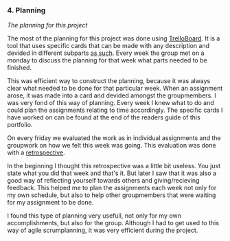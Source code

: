 ### 4. Planning

*The planning for this project*

The most of the planning for this project was done using [TrelloBoard](https://trello.com/nl). It is a tool that uses specific cards that can be made with any description and devided in different subparts [as such](https://github.com/georgeottens/AppliedDataScience/blob/main/ScreenShots/TrelloBoard.png).
Every week the group met on a monday to discuss the planning for that week what parts needed to be finished.

This was efficient way to construct the planning, because it was always clear what needed to be done for that particular week.
When an assignment arose, it was made into a card and devided amongst the groupmembers.
I was very fond of this way of planning.
Every week I knew what to do and could plan the assignments relating to time accordingly.
The specific cards I have worked on can be found at the end of the readers guide of this portfolio.

On every friday we evaluated the work as in individual assignments and the groupwork on how we felt this week was going.
This evaluation was done with a [retrospective](https://github.com/georgeottens/AppliedDataScience/blob/main/ScreenShots/Retro.png).

In the beginning I thought this retrospective was a little bit useless.
You just state what you did that week and that's it.
But later I saw that it was also a good way of reflecting yourself towards others and giving/recieving feedback.
This helped me to plan the assignments each week not only for my own schedule, but also to help other groupmembers that were waiting for my assignment to be done.


I found this type of planning very usefull, not only for my own accomplishments, but also for the group.
Although I had to get used to this way of agile scrumplanning, it was very efficient during the project.
